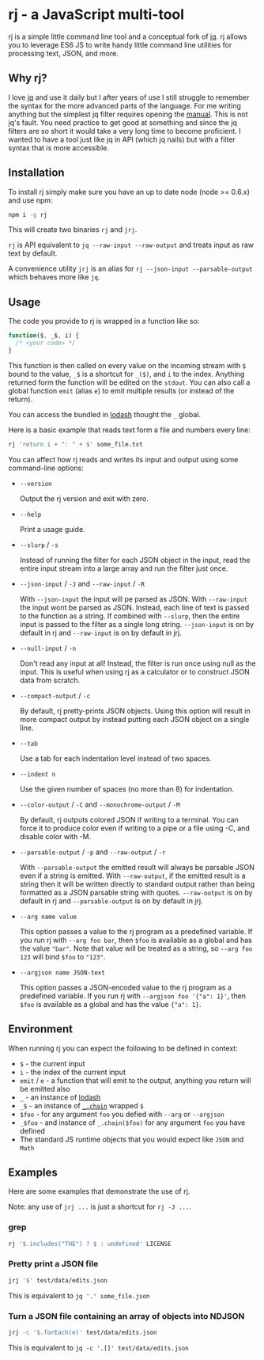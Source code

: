 # rj - a JavaScript multi-tool

rj is a simple little command line tool and a conceptual fork of [jq](https://stedolan.github.io/jq/).
rj allows you to leverage ES6 JS to write handy little command line utilities for processing text, JSON, and more. 
  
  
## Why rj?

I love [jq](https://stedolan.github.io/jq/) and use it daily but I after years of use I still struggle to remember the syntax for the more advanced parts of the language.
For me writing anything but the simplest jq filter requires opening the [manual](https://stedolan.github.io/jq/manual/).
This is not jq's fault.
You need practice to get good at something and since the jq filters are so short it would take a very long time to become proficient.
I wanted to have a tool just like jq in API (which jq nails) but with a filter syntax that is more accessible.


## Installation

To install rj simply make sure you have an up to date node (node >= 0.6.x) and use npm:

```bash
npm i -g rj
```

This will create two binaries `rj` and `jrj`.

`rj` is API equivalent to `jq --raw-input --raw-output` and treats input as raw text by default.

A convenience utility `jrj` is an alias for `rj --json-input --parsable-output` which behaves more like `jq`.


## Usage

The code you provide to rj is wrapped in a function like so:

```javascript
function($, _$, i) {
  /* <your code> */
}
```

This function is then called on every value on the incoming stream with `$` bound to the value, `_$` is a shortcut for `_($)`, and `i` to the index.
Anything returned form the function will be edited on the `stdout`.
You can also call a global function `emit` (alias `e`) to emit multiple results (or instead of the return).

You can access the bundled in [lodash](https://lodash.com/docs) thought the `_` global.

Here is a basic example that reads text form a file and numbers every line:

```bash
rj 'return i + ": " + $' some_file.txt
```

You can affect how rj reads and writes its input and output using some command-line options:

- `--version`

  Output the rj version and exit with zero.
  
- `--help`

  Print a usage guide.  

- `--slurp` / `-s`
  
  Instead of running the filter for each JSON object in the input, read the entire input stream into a large array and run the filter just once.
  
- `--json-input` / `-J` and `--raw-input` / `-R` 
  
  With `--json-input` the input will pe parsed as JSON.
  With `--raw-input` the input wont be parsed as JSON.
  Instead, each line of text is passed to the function as a string.
  If combined with `--slurp`, then the entire input is passed to the filter as a single long string.
  `--json-input` is on by default in rj and `--raw-input` is on by default in jrj.
  
- `--null-input` / `-n`
  
  Don't read any input at all!
  Instead, the filter is run once using null as the input.
  This is useful when using rj as a calculator or to construct JSON data from scratch.
  
- `--compact-output` / `-c`
  
  By default, rj pretty-prints JSON objects.
  Using this option will result in more compact output by instead putting each JSON object on a single line.
  
- `--tab`
  
  Use a tab for each indentation level instead of two spaces.
  
- `--indent n`
  
  Use the given number of spaces (no more than 8) for indentation.
  
- `--color-output` / `-C` and `--monochrome-output` / `-M`
  
  By default, rj outputs colored JSON if writing to a terminal. You can force it to produce color even if writing to a pipe or a file using -C, and disable color with -M.
  
- `--parsable-output` / `-p` and `--raw-output` / `-r`
  
  With `--parsable-output` the emitted result will always be parsable JSON even if a string is emitted. 
  With `--raw-output`, if the emitted result is a string then it will be written directly to standard output rather than being formatted as a JSON parsable string with quotes.
  `--raw-output` is on by default in rj and `--parsable-output` is on by default in jrj.
  
- `--arg name value`
  
  This option passes a value to the rj program as a predefined variable.
  If you run rj with `--arg foo bar`, then `$foo` is available as a global and has the value `"bar"`.
  Note that value will be treated as a string, so `--arg foo 123` will bind `$foo` to `"123"`.
  
- `--argjson name JSON-text`
  
  This option passes a JSON-encoded value to the rj program as a predefined variable.
  If you run rj with `--argjson foo '{"a": 1}'`, then `$foo` is available as a global and has the value `{"a": 1}`.


## Environment

When running rj you can expect the following to be defined in context:

- `$` - the current input
- `i` - the index of the current input
- `emit` / `e` - a function that will emit to the output, anything you return will be emitted also
- `_` - an instance of [lodash](lodash.com/docs/)
- `_$` - an instance of [`_.chain`](https://lodash.com/docs#chain) wrapped `$`
- `$foo` - for any argument `foo` you defied with `--arg` or `--argjson`
- `_$foo` - and instance of `_.chain($foo)` for any argument `foo` you have defined
- The standard JS runtime objects that you would expect like `JSON` and `Math`


## Examples

Here are some examples that demonstrate the use of rj.

Note: any use of `jrj ...` is just a shortcut for `rj -J ...`.


### grep

```bash
rj '$.includes("THE") ? $ : undefined' LICENSE
```


### Pretty print a JSON file

```bash
jrj '$' test/data/edits.json
```

This is equivalent to `jq '.' some_file.json`


### Turn a JSON file containing an array of objects into NDJSON

```bash
jrj -c '$.forEach(e)' test/data/edits.json
```

This is equivalent to `jq -c '.[]' test/data/edits.json`
